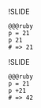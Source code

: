 !SLIDE

    @@@ruby
    p = 21
    p 21
    # => 21

!SLIDE

    @@@ruby
    p = 21
    p +21
    # => 42
